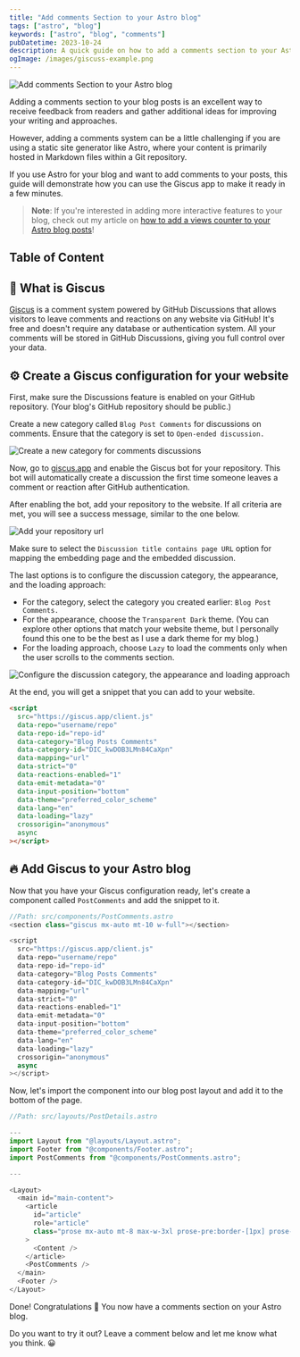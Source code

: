 ```yaml
---
title: "Add comments Section to your Astro blog"
tags: ["astro", "blog"]
keywords: ["astro", "blog", "comments"]
pubDatetime: 2023-10-24
description: A quick guide on how to add a comments section to your Astro blog
ogImage: /images/giscuss-example.png
---
```


![Add comments Section to your Astro blog](../../assets/giscuss-example.png)

Adding a comments section to your blog posts is an excellent way to receive feedback from readers and gather additional ideas for improving your writing and approaches.

However, adding a comments system can be a little challenging if you are using a static site generator like Astro, where your content is primarily hosted in Markdown files within a Git repository.

If you use Astro for your blog and want to add comments to your posts, this guide will demonstrate how you can use the Giscus app to make it ready in a few minutes.

> **Note**: If you're interested in adding more interactive features to your blog, check out my article on [how to add a views counter to your Astro blog posts](/posts/add-views-counter-to-your-astro-blog-posts)!

## Table of Content

## 👀 What is Giscus

[Giscus](https://giscus.app/) is a comment system powered by GitHub Discussions that allows visitors to leave comments and reactions on any website via GitHub! It's free and doesn't require any database or authentication system. All your comments will be stored in GitHub Discussions, giving you full control over your data.

## ⚙️ Create a Giscus configuration for your website

First, make sure the Discussions feature is enabled on your GitHub repository. (Your blog's GitHub repository should be public.)

Create a new category called `Blog Post Comments` for discussions on comments. Ensure that the category is set to `Open-ended discussion.`

![Create a new category for comments discussions](../../assets/new-discussion-category.png)

Now, go to [giscus.app](https://giscus.app/) and enable the Giscus bot for your repository. This bot will automatically create a discussion the first time someone leaves a comment or reaction after GitHub authentication.

After enabling the bot, add your repository to the website. If all criteria are met, you will see a success message, similar to the one below.

![Add your repository url](../../assets/giscuss-step-1.png)

Make sure to select the `Discussion title contains page URL` option for mapping the embedding page and the embedded discussion.

The last options is to configure the discussion category, the appearance, and the loading approach:

- For the category, select the category you created earlier: `Blog Post Comments.`
- For the appearance, choose the `Transparent Dark` theme. (You can explore other options that match your website theme, but I personally found this one to be the best as I use a dark theme for my blog.)
- For the loading approach, choose `Lazy` to load the comments only when the user scrolls to the comments section.

![Configure the discussion category, the appearance and loading approach](../../assets/giscuss-step-2.png)

At the end, you will get a snippet that you can add to your website.

```html
<script
  src="https://giscus.app/client.js"
  data-repo="username/repo"
  data-repo-id="repo-id"
  data-category="Blog Posts Comments"
  data-category-id="DIC_kwDOB3LMn84CaXpn"
  data-mapping="url"
  data-strict="0"
  data-reactions-enabled="1"
  data-emit-metadata="0"
  data-input-position="bottom"
  data-theme="preferred_color_scheme"
  data-lang="en"
  data-loading="lazy"
  crossorigin="anonymous"
  async
></script>
```

## 🔥 Add Giscus to your Astro blog

Now that you have your Giscus configuration ready, let's create a component called `PostComments` and add the snippet to it.

```js
//Path: src/components/PostComments.astro
<section class="giscus mx-auto mt-10 w-full"></section>

<script
  src="https://giscus.app/client.js"
  data-repo="username/repo"
  data-repo-id="repo-id"
  data-category="Blog Posts Comments"
  data-category-id="DIC_kwDOB3LMn84CaXpn"
  data-mapping="url"
  data-strict="0"
  data-reactions-enabled="1"
  data-emit-metadata="0"
  data-input-position="bottom"
  data-theme="preferred_color_scheme"
  data-lang="en"
  data-loading="lazy"
  crossorigin="anonymous"
  async
></script>
```

Now, let's import the component into our blog post layout and add it to the bottom of the page.

```js
//Path: src/layouts/PostDetails.astro

---
import Layout from "@layouts/Layout.astro";
import Footer from "@components/Footer.astro";
import PostComments from "@components/PostComments.astro";

---

<Layout>
  <main id="main-content">
    <article
      id="article"
      role="article"
      class="prose mx-auto mt-8 max-w-3xl prose-pre:border-[1px] prose-pre:border-skin-line prose-pre:border-solid"
    >
      <Content />
    </article>
    <PostComments />
  </main>
  <Footer />
</Layout>
```

Done! Congratulations 🚀 You now have a comments section on your Astro blog.

Do you want to try it out? Leave a comment below and let me know what you think. 😀
